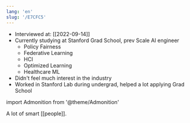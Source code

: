```yaml
---
lang: 'en'
slug: '/E7CFC5'
---
```


- Interviewed at: [[2022-09-14]]
- Currently studying at Stanford Grad School, prev Scale AI engineer
  - Policy Fairness
  - Federative Learning
  - HCI
  - Optimized Learning
  - Healthcare ML
- Didn't feel much interest in the industry
- Worked in Stanford Lab during undergrad, helped a lot applying Grad School

import Admonition from '@theme/Admonition'

<Admonition type="info" title="I love my job because..." icon="💙">
A lot of smart [[people]].
</Admonition>
